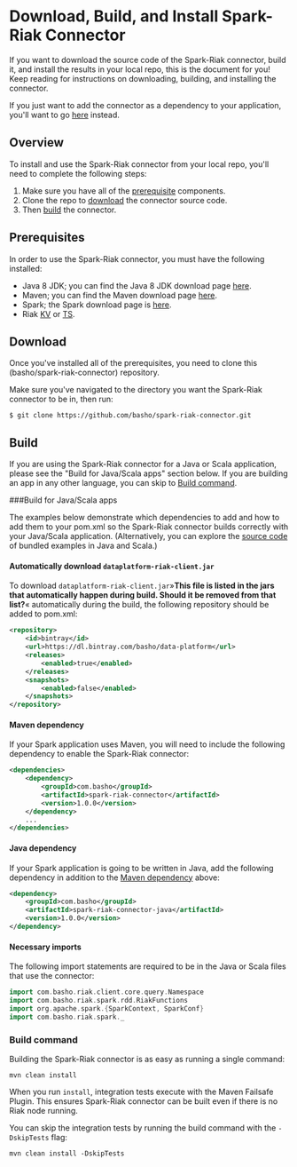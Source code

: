 # Download, Build, and Install Spark-Riak Connector

If you want to download the source code of the Spark-Riak connector, build it, and install the results in your local repo, this is the document for you! Keep reading for instructions on downloading, building, and installing the connector.

If you just want to add the connector as a dependency to your application, you'll want to go [here](https://github.com/basho/spark-riak-connector/tree/master/documentation/add-as-dependecy.md) instead.

## Overview

To install and use the Spark-Riak connector from your local repo, you'll need to complete the following steps:

1. Make sure you have all of the [prerequisite](#prerequisites) components.
2. Clone the repo to [download](#download) the connector source code.
3. Then [build](#build) the connector.


## Prerequisites

In order to use the Spark-Riak connector, you must have the following installed: 

* Java 8 JDK; you can find the Java 8 JDK download page [here](http://www.oracle.com/technetwork/java/javase/downloads/jdk8-downloads-2133151.html).
* Maven; you can find the Maven download page [here](https://maven.apache.org/download.cgi).
* Spark; the Spark download page is [here](http://spark.apache.org/docs/latest/#downloading).
* Riak [KV](http://docs.basho.com/riak/kv/2.2.0/setup/installing/) or [TS](http://docs.basho.com/riak/ts/latest/installing/).


## Download

Once you've installed all of the prerequisites, you need to clone this (basho/spark-riak-connector) repository. 

Make sure you've navigated to the directory you want the Spark-Riak connector to be in, then run:

```
$ git clone https://github.com/basho/spark-riak-connector.git
```

## Build

If you are using the Spark-Riak connector for a Java or Scala application, please see the "Build for Java/Scala apps" section below. If you are building an app in any other language, you can skip to [Build command](#build-command).


###Build for Java/Scala apps

The examples below demonstrate which dependencies to add and how to add them to your pom.xml so the Spark-Riak connector builds correctly with your Java/Scala application. (Alternatively, you can explore the [source code](https://github.com/basho/spark-riak-connector/tree/documentation/examples/src/main) of bundled examples in Java and Scala.)

#### Automatically download `dataplatform-riak-client.jar`

To download `dataplatform-riak-client.jar`»**This file is listed in the jars that automatically happen during build. Should it be removed from that list?**« automatically during the build, the following repository should be added to pom.xml: 

```xml
<repository>
    <id>bintray</id>
    <url>https://dl.bintray.com/basho/data-platform</url>
    <releases>
        <enabled>true</enabled>
    </releases>
    <snapshots>
        <enabled>false</enabled>
    </snapshots>
</repository>
```

#### Maven dependency

If your Spark application uses Maven, you will need to include the following dependency to enable the Spark-Riak connector:

```xml
<dependencies>
    <dependency>
        <groupId>com.basho</groupId>
        <artifactId>spark-riak-connector</artifactId>
        <version>1.0.0</version>
    </dependency>
    ...
</dependencies>
```

#### Java dependency

If your Spark application is going to be written in Java, add the following dependency in addition to the [Maven dependency](#maven-dependency) above:

```xml
<dependency>
    <groupId>com.basho</groupId>
    <artifactId>spark-riak-connector-java</artifactId>
    <version>1.0.0</version>
</dependency>
```

#### Necessary imports

The following import statements are required to be in the Java or Scala files that use the connector:

```scala
import com.basho.riak.client.core.query.Namespace
import com.basho.riak.spark.rdd.RiakFunctions
import org.apache.spark.{SparkContext, SparkConf}
import com.basho.riak.spark._
```

### Build command

Building the Spark-Riak connector is as easy as running a single command:

```
mvn clean install
```

When you run `install`, integration tests execute with the Maven Failsafe Plugin. This ensures Spark-Riak connector can be built even if there is no Riak node running.

You can skip the integration tests by running the build command with the `-DskipTests` flag:

```
mvn clean install -DskipTests
```